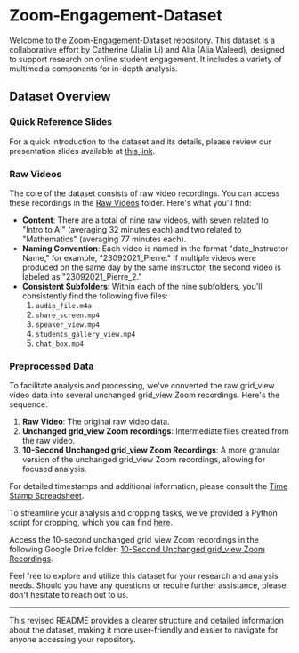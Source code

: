 # Zoom-Engagement-Dataset

Welcome to the Zoom-Engagement-Dataset repository. This dataset is a collaborative effort by Catherine (Jialin Li) and Alia (Alia Waleed), designed to support research on online student engagement. It includes a variety of multimedia components for in-depth analysis.

## Dataset Overview

### Quick Reference Slides
For a quick introduction to the dataset and its details, please review our presentation slides available at [this link](https://docs.google.com/presentation/d/1oICvGvWpDMS1Ro6-yWFDrBTs-GKh_TB4LxYbBjpdD5Y/edit?usp=sharing).

### Raw Videos

The core of the dataset consists of raw video recordings. You can access these recordings in the [Raw Videos](https://drive.google.com/drive/folders/12e2aJ3oW91NYt9XyptG9BrYOB44ag_Xr?usp=drive_link) folder. Here's what you'll find:

- **Content**: There are a total of nine raw videos, with seven related to "Intro to AI" (averaging 32 minutes each) and two related to "Mathematics" (averaging 77 minutes each).
- **Naming Convention**: Each video is named in the format "date_Instructor Name," for example, "23092021_Pierre." If multiple videos were produced on the same day by the same instructor, the second video is labeled as "23092021_Pierre_2."
- **Consistent Subfolders**: Within each of the nine subfolders, you'll consistently find the following five files:
  1. `audio_file.m4a`
  2. `share_screen.mp4`
  3. `speaker_view.mp4`
  4. `students_gallery_view.mp4`
  5. `chat_box.mp4`

### Preprocessed Data

To facilitate analysis and processing, we've converted the raw grid_view video data into several unchanged grid_view Zoom recordings. Here's the sequence:

1. **Raw Video**: The original raw video data.
2. **Unchanged grid_view Zoom recordings**: Intermediate files created from the raw video.
3. **10-Second Unchanged grid_view Zoom Recordings**: A more granular version of the unchanged grid_view Zoom recordings, allowing for focused analysis.

For detailed timestamps and additional information, please consult the [Time Stamp Spreadsheet](https://docs.google.com/spreadsheets/d/1pYKqmghlGIbarUW7rUkTX_hiaAkYlV_0R-ExDdXn0_c/edit#gid=0).

To streamline your analysis and cropping tasks, we've provided a Python script for cropping, which you can find [here](https://drive.google.com/file/d/18RaKtyPWgcPoat-nhkxFzW_z0JOlKncx/view?usp=drive_link).

Access the 10-second unchanged grid_view Zoom recordings in the following Google Drive folder: [10-Second Unchanged grid_view Zoom Recordings](https://drive.google.com/drive/folders/1_FsZybzov4A_sJx9lNyhSHyO4Pg5Drr6?usp=drive_link).

Feel free to explore and utilize this dataset for your research and analysis needs. Should you have any questions or require further assistance, please don't hesitate to reach out to us.

---

This revised README provides a clearer structure and detailed information about the dataset, making it more user-friendly and easier to navigate for anyone accessing your repository.
